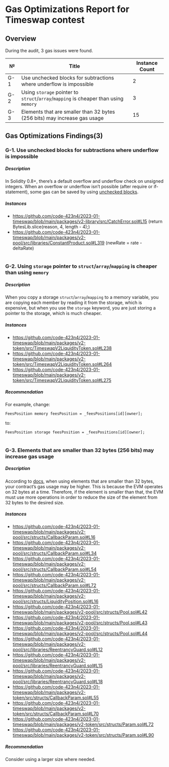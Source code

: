 # Gas Optimizations Report for Timeswap contest
## Overview
During the audit, 3 gas issues were found.  

№ | Title | Instance Count 
--- | --- | --- 
G-1 | Use unchecked blocks for subtractions where underflow is impossible | 2 
G-2 | Using ```storage``` pointer to ```struct```/```array```/```mapping``` is cheaper than using ```memory``` | 3 
G-3 | Elements that are smaller than 32 bytes (256 bits) may increase gas usage | 15 

## Gas Optimizations Findings(3)
### G-1. Use unchecked blocks for subtractions where underflow is impossible
##### Description
In Solidity 0.8+, there’s a default overflow and underflow check on unsigned integers. When an overflow or underflow isn’t possible (after require or if-statement), some gas can be saved by using [unchecked blocks](https://docs.soliditylang.org/en/v0.8.17/control-structures.html#checked-or-unchecked-arithmetic).
##### Instances
- https://github.com/code-423n4/2023-01-timeswap/blob/main/packages/v2-library/src/CatchError.sol#L15 (return BytesLib.slice(reason, 4, length - 4);)
- https://github.com/code-423n4/2023-01-timeswap/blob/main/packages/v2-pool/src/libraries/ConstantProduct.sol#L319 (newRate = rate - deltaRate)

#
### G-2. Using ```storage``` pointer to ```struct```/```array```/```mapping``` is cheaper than using ```memory```
##### Description
When you copy a storage ```struct```/```array```/```mapping``` to a memory variable, you are copying each member by reading it from the storage, which is expensive, but when you use the ```storage``` keyword, you are just storing a pointer to the storage, which is much cheaper.
##### Instances
- https://github.com/code-423n4/2023-01-timeswap/blob/main/packages/v2-token/src/TimeswapV2LiquidityToken.sol#L238
- https://github.com/code-423n4/2023-01-timeswap/blob/main/packages/v2-token/src/TimeswapV2LiquidityToken.sol#L264
- https://github.com/code-423n4/2023-01-timeswap/blob/main/packages/v2-token/src/TimeswapV2LiquidityToken.sol#L275

##### Recommendation
For example, change: 
```
FeesPosition memory feesPosition = _feesPositions[id][owner];
```  
to:  
```
FeesPosition storage feesPosition = _feesPositions[id][owner];
```

#
### G-3. Elements that are smaller than 32 bytes (256 bits) may increase gas usage
##### Description
According to [docs](https://docs.soliditylang.org/en/v0.8.16/internals/layout_in_storage.html#layout-of-state-variables-in-storage), when using elements that are smaller than 32 bytes, your contract’s gas usage may be higher. This is because the EVM operates on 32 bytes at a time. Therefore, if the element is smaller than that, the EVM must use more operations in order to reduce the size of the element from 32 bytes to the desired size.
##### Instances
- https://github.com/code-423n4/2023-01-timeswap/blob/main/packages/v2-pool/src/structs/CallbackParam.sol#L16
- https://github.com/code-423n4/2023-01-timeswap/blob/main/packages/v2-pool/src/structs/CallbackParam.sol#L34
- https://github.com/code-423n4/2023-01-timeswap/blob/main/packages/v2-pool/src/structs/CallbackParam.sol#L54
- https://github.com/code-423n4/2023-01-timeswap/blob/main/packages/v2-pool/src/structs/CallbackParam.sol#L72
- https://github.com/code-423n4/2023-01-timeswap/blob/main/packages/v2-pool/src/structs/LiquidityPosition.sol#L16
- https://github.com/code-423n4/2023-01-timeswap/blob/main/packages/v2-pool/src/structs/Pool.sol#L42
- https://github.com/code-423n4/2023-01-timeswap/blob/main/packages/v2-pool/src/structs/Pool.sol#L43
- https://github.com/code-423n4/2023-01-timeswap/blob/main/packages/v2-pool/src/structs/Pool.sol#L44
- https://github.com/code-423n4/2023-01-timeswap/blob/main/packages/v2-pool/src/libraries/ReentrancyGuard.sol#L12
- https://github.com/code-423n4/2023-01-timeswap/blob/main/packages/v2-pool/src/libraries/ReentrancyGuard.sol#L15
- https://github.com/code-423n4/2023-01-timeswap/blob/main/packages/v2-pool/src/libraries/ReentrancyGuard.sol#L18
- https://github.com/code-423n4/2023-01-timeswap/blob/main/packages/v2-token/src/structs/CallbackParam.sol#L55
- https://github.com/code-423n4/2023-01-timeswap/blob/main/packages/v2-token/src/structs/CallbackParam.sol#L70
- https://github.com/code-423n4/2023-01-timeswap/blob/main/packages/v2-token/src/structs/Param.sol#L72
- https://github.com/code-423n4/2023-01-timeswap/blob/main/packages/v2-token/src/structs/Param.sol#L90

##### Recommendation
Consider using a larger size where needed.